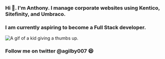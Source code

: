### Hi 👋. I'm Anthony. I manage corporate websites using Kentico, Sitefinity, and Umbraco.

### I am currently aspiring to become a Full Stack developer.

![A gif of a kid giving a thumbs up.](https://media.giphy.com/media/111ebonMs90YLu/giphy.gif)
### Follow me on twitter @agilby007 😄

<!--
**anthonygilbertt/anthonygilbertt** is a ✨ _special_ ✨ repository because its `README.md` (this file) appears on your GitHub profile.

Here are some ideas to get you started:

- 🔭 I’m currently working on ...
- 🌱 I’m currently learning ...
- 👯 I’m looking to collaborate on ...
- 🤔 I’m looking for help with ...
- 💬 Ask me about ...
- 📫 How to reach me: ...
- 😄 Pronouns: ...
- ⚡ Fun fact: ...
-->
